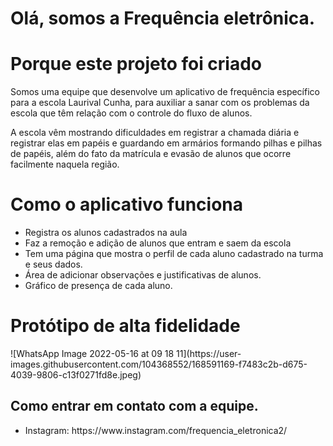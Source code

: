 # Olá, somos a Frequência eletrônica.
<h1>Porque este projeto foi criado</h1>
<p>Somos uma equipe que desenvolve um aplicativo de frequência específico para a escola Laurival Cunha, para auxiliar a sanar com os problemas da escola que têm relação com o controle do fluxo de alunos.</p>
<p>A escola vêm mostrando dificuldades em registrar a chamada diária e registrar elas em papéis e guardando em armários formando pilhas e pilhas de papéis, além do fato da matrícula e evasão de alunos que ocorre facilmente naquela região.</p>
<h1>Como o aplicativo funciona</h1>
<ul>
  <li>Registra os alunos cadastrados na aula</li>
  <li>Faz a remoção e adição de alunos que entram e saem da escola</li>
  <li>Tem uma página que mostra o perfil de cada aluno cadastrado na turma e seus dados.</li>
  <li>Área de adicionar observações e justificativas de alunos.</li>
  <li>Gráfico de presença de cada aluno.</li>
</ul>
<h1>Protótipo de alta fidelidade</h1>
![WhatsApp Image 2022-05-16 at 09 18 11](https://user-images.githubusercontent.com/104368552/168591169-f7483c2b-d675-4039-9806-c13f0271fd8e.jpeg)
<h2>Como entrar em contato com a equipe.</h2>
<ul>
<li>Instagram: https://www.instagram.com/frequencia_eletronica2/</li>
</ul>

